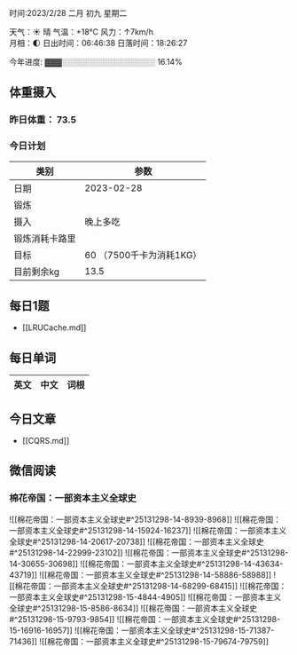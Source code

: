 

时间:2023/2/28 二月 初九 星期二

天气：☀️   晴 气温：+18°C 风力：↑7km/h  
月相：🌓 日出时间：06:46:38 日落时间：18:26:27

今年进度: ▓▓▓░░░░░░░░░░░░░░░░░ 16.14%

## 体重摄入

### 昨日体重： 73.5
### 今日计划
| 类别           | 参数                    |
| -------------- | ----------------------- |
| 日期           | 2023-02-28               |
| 锻炼           |               |
| 摄入           | 晚上多吃 |
| 锻炼消耗卡路里 | |
| 目标           | 60      （7500千卡为消耗1KG）                |
| 目前剩余kg               | 13.5                         |



## 每日1题

- [[LRUCache.md]]

## 每日单词

| 英文       | 中文       |词根|
| ---------- | ---------- | ---|


## 今日文章

- [[CQRS.md]]


## 微信阅读

<!-- start of weread -->

### 棉花帝国：一部资本主义全球史
![[棉花帝国：一部资本主义全球史#^25131298-14-8939-8968]]
![[棉花帝国：一部资本主义全球史#^25131298-14-15924-16237]]
![[棉花帝国：一部资本主义全球史#^25131298-14-20617-20738]]
![[棉花帝国：一部资本主义全球史#^25131298-14-22999-23102]]
![[棉花帝国：一部资本主义全球史#^25131298-14-30655-30698]]
![[棉花帝国：一部资本主义全球史#^25131298-14-43634-43719]]
![[棉花帝国：一部资本主义全球史#^25131298-14-58886-58988]]
![[棉花帝国：一部资本主义全球史#^25131298-14-68299-68415]]
![[棉花帝国：一部资本主义全球史#^25131298-15-4844-4905]]
![[棉花帝国：一部资本主义全球史#^25131298-15-8586-8634]]
![[棉花帝国：一部资本主义全球史#^25131298-15-9793-9854]]
![[棉花帝国：一部资本主义全球史#^25131298-15-16916-16957]]
![[棉花帝国：一部资本主义全球史#^25131298-15-71387-71436]]
![[棉花帝国：一部资本主义全球史#^25131298-15-79674-79759]]

<!-- end of weread -->
